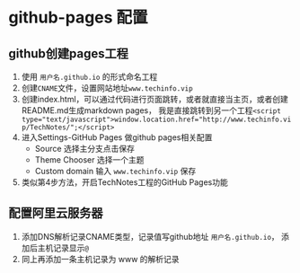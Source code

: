 # github-pages 配置

## github创建pages工程

1. 使用 `用户名.github.io` 的形式命名工程
2. 创建`CNAME`文件，设置网站地址`www.techinfo.vip`
3. 创建index.html，可以通过代码进行页面跳转，或者就直接当主页，或者创建README.md生成markdown pages，
我是直接跳转到另一个工程`<script type="text/javascript">window.location.href="http://www.techinfo.vip/TechNotes/";</script>`
4. 进入Settings-GitHub Pages 做github pages相关配置
    - Source  选择主分支点击保存
    - Theme Chooser 选择一个主题
    - Custom domain 输入 `www.techinfo.vip` 保存
5. 类似第4步方法，开启TechNotes工程的GitHub Pages功能

## 配置阿里云服务器

1. 添加DNS解析记录CNAME类型，记录值写github地址 `用户名.github.io`， 添加后主机记录显示`@`
2. 同上再添加一条主机记录为 www 的解析记录
